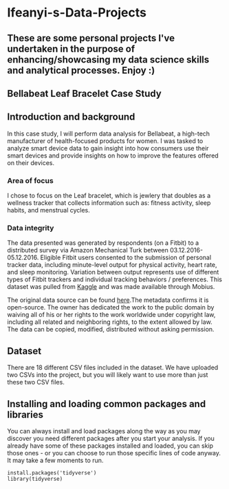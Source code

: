 # Ifeanyi-s-Data-Projects
These are some personal projects I've undertaken in the purpose of enhancing/showcasing my data science skills and analytical processes. Enjoy :)
---
Bellabeat Leaf Bracelet Case Study
---

## Introduction and background
In this case study, I will perform data analysis for Bellabeat, a high-tech manufacturer of health-focused products for women. I was tasked to analyze smart device data to gain insight into how consumers use their smart devices and provide insights on how to improve the features offered on their devices. 

### Area of focus
I chose to focus on the Leaf bracelet, which is jewlery that doubles as a wellness tracker that collects information such as: fitness activity, sleep habits, and menstrual cycles. 

### Data integrity
The data presented was generated by respondents (on a Fitbit) to a distributed survey via Amazon Mechanical Turk between 03.12.2016-05.12.2016. Eligible Fitbit users consented to the submission of personal tracker data, including minute-level output for physical activity, heart rate, and sleep monitoring. Variation between output represents use of different types of Fitbit trackers and individual tracking behaviors / preferences. This dataset was pulled from [Kaggle](https://www.kaggle.com/arashnic/fitbit) and was made available through Mobius.

The original data source can be found [here](https://zenodo.org/record/53894#.Y7nl-XbMK01).The metadata confirms it is open-source. The owner has dedicated the work to the public domain by waiving all of his or her rights to the work worldwide under copyright law, including all related and neighboring rights, to the extent allowed by law. The data can be copied, modified, distributed without asking permission.

## Dataset
There are 18 different CSV files included in the dataset. We have uploaded two CSVs into the project, but you will likely want to use more than just these two CSV files.

## Installing and loading common packages and libraries
You can always install and load packages along the way as you may discover you need different packages after you start your analysis. If you already have some of these packages installed and loaded, you can skip those ones - or you can choose to run those specific lines of code anyway. It may take a few moments to run.

```{r}
install.packages('tidyverse')
library(tidyverse)
```

